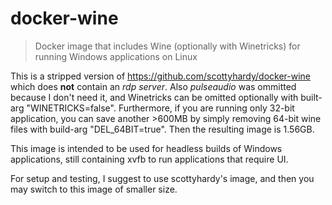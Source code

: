 # docker-wine

>Docker image that includes Wine (optionally with Winetricks) for running Windows applications on Linux

This is a stripped version of https://github.com/scottyhardy/docker-wine which does **not** contain an _rdp server_. Also _pulseaudio_ was ommitted because I don't need it, and Winetricks can be omitted optionally with built-arg "WINETRICKS=false".
Furthermore, if you are running only 32-bit application, you can save another >600MB by simply removing 64-bit wine files with build-arg "DEL_64BIT=true". Then the resulting image is 1.56GB.

This image is intended to be used for headless builds of Windows applications, still containing xvfb to run applications that require UI.

For setup and testing, I suggest to use scottyhardy's image, and then you may switch to this image of smaller size.
